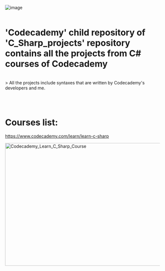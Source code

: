 ![image](https://user-images.githubusercontent.com/82598726/175787466-fa586927-e7b0-4159-a6f6-fa3975aa2379.png)
<br><br>

# 'Codecademy' child repository of 'C_Sharp_projects' repository contains all the projects from C# courses of Codecademy
<br>
> All the projects include syntaxes that are written by Codecademy's developers and me.

<br><br>


# Courses list:

https://www.codecademy.com/learn/learn-c-sharp


<a type="button" title="Codecademy_Learn_C_Sharp_Course" 
  href="https://www.codecademy.com/learn/introduction-to-javascript" 
  target="_blank" data-CodecademyLearnCSharpCourseButt="CodecademyLearnCSharpCourseButt_data">
  <img src="https://github.com/phuongtrieu97coder/C_Sharp_projects/assets/82598726/222b7481-8848-4658-9cb4-0454aebdce32"
    alt="Codecademy_Learn_C_Sharp_Course" width="600px" height="400px"></a>

